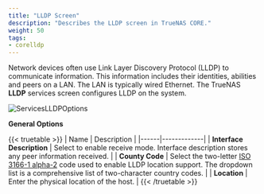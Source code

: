 ```yaml
---
title: "LLDP Screen"
description: "Describes the LLDP screen in TrueNAS CORE."
weight: 50
tags:
- corelldp
---
```


Network devices often use Link Layer Discovery Protocol (LLDP) to communicate information. This information includes their identities, abilities and peers on a LAN. The LAN is typically wired Ethernet. The TrueNAS **LLDP** services screen configures LLDP on the system.

![ServicesLLDPOptions](/images/CORE/Services/ServicesLLDPOptions.png "LLDP Service Options")

**General Options**

{{< truetable >}}
| Name | Description |
|------|-------------|
| **Interface Description** | Select to enable receive mode. Interface description stores any peer information received. |
| **County Code** | Select the two-letter [ISO 3166-1 alpha-2](https://www.iso.org/obp/ui/) code used to enable LLDP location support. The dropdown list is a comprehensive list of two-character country codes. |
| **Location** | Enter the physical location of the host. |
{{< /truetable >}}
